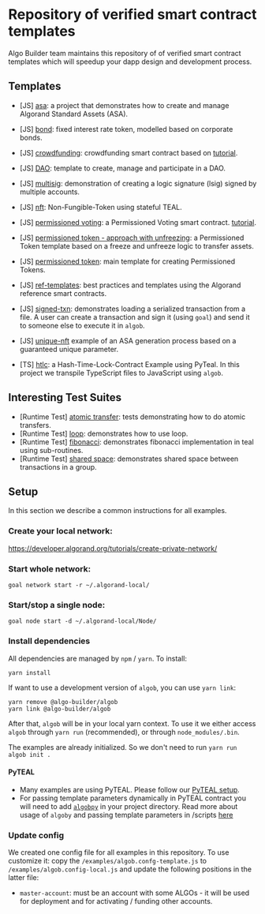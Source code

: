 # Repository of verified smart contract templates

Algo Builder team maintains this repository of of verified smart contract templates which will speedup your dapp design and development process.

## Templates

- [JS] [asa](./asa): a project that demonstrates how to create and manage Algorand Standard Assets (ASA).
- [JS] [bond](./bond): fixed interest rate token, modelled based on corporate bonds.
- [JS] [crowdfunding](./crowdfunding): crowdfunding smart contract based on [tutorial](https://developer.algorand.org/solutions/example-crowdfunding-stateful-smart-contract-application/).
- [JS] [DAO](./dao): template to create, manage and participate in a DAO.
- [JS] [multisig](./multisig): demonstration of creating a logic signature (lsig) signed by multiple accounts.
- [JS] [nft](./nft): Non-Fungible-Token using stateful TEAL.
- [JS] [permissioned voting](./permissioned-voting): a Permissioned Voting smart contract. [tutorial](https://developer.algorand.org/solutions/example-permissioned-voting-stateful-smart-contract-application/).
- [JS] [permissioned token - approach with unfreezing](./permissioned-token-freezing): a Permissioned Token template based on a freeze and unfreeze logic to transfer assets.
- [JS] [permissioned token](./permissioned-token): main template for creating Permissioned Tokens.
- [JS] [ref-templates](./ref-templates): best practices and templates using the Algorand reference smart contracts.
- [JS] [signed-txn](./signed-txn): demonstrates loading a serialized transaction from a file. A user can create a transaction and sign it (using `goal`) and send it to someone else to execute it in `algob`.
- [JS] [unique-nft](./unique-nft-asa) example of an ASA generation process based on a guaranteed unique parameter.

- [TS] [htlc](./htlc-pyteal-ts): a Hash-Time-Lock-Contract Example using PyTeal. In this project we transpile TypeScript files to JavaScript using `algob`.

## Interesting Test Suites

- [Runtime Test] [atomic transfer](../packages/runtime/test/integration/atomic-transfer.ts): tests demonstrating how to do atomic transfers.
- [Runtime Test] [loop](../packages/runtime/test/integration/loop.ts): demonstrates how to use loop.
- [Runtime Test] [fibonacci](../packages/runtime/test/integration/sub-routine.ts): demonstrates fibonacci implementation in teal using sub-routines.
- [Runtime Test] [shared space](../packages/runtime/test/integration/shared-space.ts): demonstrates shared space between transactions in a group.

## Setup

In this section we describe a common instructions for all examples.

### Create your local network:

https://developer.algorand.org/tutorials/create-private-network/

### Start whole network:

```
goal network start -r ~/.algorand-local/
```

### Start/stop a single node:

```
goal node start -d ~/.algorand-local/Node/
```

### Install dependencies

All dependencies are managed by `npm` / `yarn`. To install:

    yarn install

If want to use a development version of `algob`, you can use `yarn link`:

    yarn remove @algo-builder/algob
    yarn link @algo-builder/algob

After that, `algob` will be in your local yarn context. To use it we either access `algob` through `yarn run` (recommended), or through `node_modules/.bin`.

The examples are already initialized. So we don't need to run `yarn run algob init .`

#### PyTEAL

- Many examples are using PyTEAL. Please follow our [PyTEAL setup](https://github.com/scale-it/algo-builder/blob/master/examples/README.md#pyteal).
- For passing template parameters dynamically in PyTEAL contract you will need to add [`algobpy`](https://github.com/scale-it/algo-builder/tree/master/examples/algobpy) in your project directory. Read more about usage of `algoby` and passing template parameters in /scripts [here](https://github.com/scale-it/algo-builder/blob/master/docs/guide/py-teal.md#external-parameters-support)

### Update config

We created one config file for all examples in this repository. To use customize it:
copy the `/examples/algob.confg-template.js` to `/examples/algob.config-local.js` and update
the following positions in the latter file:

- `master-account`: must be an account with some ALGOs - it will be used for deployment and for activating / funding other accounts.
